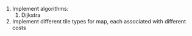 1. Implement algorithms:
   1. Dijkstra
2. Implement different tile types for map, each associated with different costs
